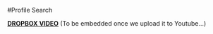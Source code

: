 #Profile Search

[**DROPBOX VIDEO**](https://www.dropbox.com/s/qkisonlpa0ej2f0/buddyboss-platform-profile-search.mp4?raw=1)
(To be embedded once we upload it to Youtube...)